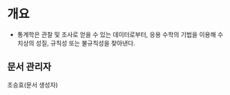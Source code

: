 # 개요
   - 통계학은 관찰 및 조사로 얻을 수 있는 데이터로부터, 응용 수학의 기법을 이용해 수치상의 성질, 규칙성 또는 불규칙성을 찾아낸다.
## 문서 관리자
조승효(문서 생성자)